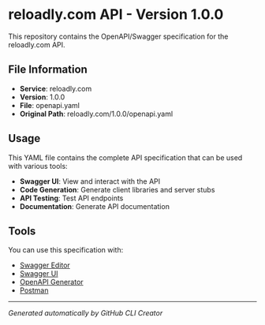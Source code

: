# reloadly.com API - Version 1.0.0

This repository contains the OpenAPI/Swagger specification for the reloadly.com API.

## File Information

- **Service**: reloadly.com
- **Version**: 1.0.0
- **File**: openapi.yaml
- **Original Path**: reloadly.com/1.0.0/openapi.yaml

## Usage

This YAML file contains the complete API specification that can be used with various tools:

- **Swagger UI**: View and interact with the API
- **Code Generation**: Generate client libraries and server stubs
- **API Testing**: Test API endpoints
- **Documentation**: Generate API documentation

## Tools

You can use this specification with:

- [Swagger Editor](https://editor.swagger.io/)
- [Swagger UI](https://swagger.io/tools/swagger-ui/)
- [OpenAPI Generator](https://openapi-generator.tech/)
- [Postman](https://www.postman.com/)

---

*Generated automatically by GitHub CLI Creator*
